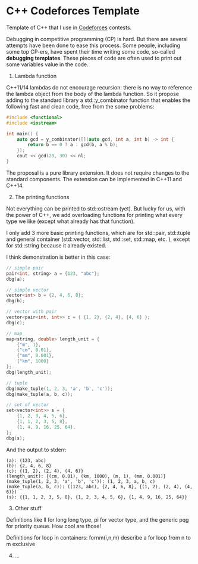 # C++ Codeforces Template

Template of C++ that I use in [Codeforces](https://codeforces.com/) contests. 

Debugging in competitive programming (CP) is hard. But there are several attempts have been done to ease this process. 
Some people, including some top CP-ers, have spent their time writing some code, so-called **debugging templates**.
These pieces of code are often used to print out some variables value in the code.

1. Lambda function

C++11/14 lambdas do not encourage recursion: there is no way to reference the lambda object from the body of the lambda function.
So it propose adding to the standard library a std::y_combinator function that enables the following fast and clean code, free from the some problems:

```c++
#include <functional>
#include <iostream>

int main() {
    auto gcd = y_combinator([](auto gcd, int a, int b) -> int {
        return b == 0 ? a : gcd(b, a % b);
    });
    cout << gcd(20, 30) << nl;
}
```

The proposal is a pure library extension. It does not require changes to the standard components. The extension can be implemented in C++11 and C++14.

2. The printing functions

Not everything can be printed to std::ostream (yet). But lucky for us, with the power of C++, we add overloading functions for printing what every type we like (except what already has that function).

I only add 3 more basic printing functions, which are for std::pair, std::tuple and general container (std::vector, std::list, std::set, std::map, etc. ), except for std::string because it already existed.

I think demonstration is better in this case:

```c++
// simple pair
pair<int, string> a = {123, "abc"};
dbg(a);

// simple vector
vector<int> b = {2, 4, 6, 8};
dbg(b);

// vector with pair
vector<pair<int, int>> c = { {1, 2}, {2, 4}, {4, 6} };
dbg(c);

// map
map<string, double> length_unit = {
    {"m", 1},
    {"cm", 0.01},
    {"mm", 0.001},
    {"km", 1000}
};
dbg(length_unit);

// tuple
dbg(make_tuple(1, 2, 3, 'a', 'b', 'c'));
dbg(make_tuple(a, b, c));

// set of vector
set<vector<int>> s = {
    {1, 2, 3, 4, 5, 6},
    {1, 1, 2, 3, 5, 8},
    {1, 4, 9, 16, 25, 64},
};
dbg(s);
```

And the output to stderr:

```
(a): (123, abc)
(b): {2, 4, 6, 8}
(c): {(1, 2), (2, 4), (4, 6)}
(length_unit): {(cm, 0.01), (km, 1000), (m, 1), (mm, 0.001)}
(make_tuple(1, 2, 3, 'a', 'b', 'c')): (1, 2, 3, a, b, c)
(make_tuple(a, b, c)): ((123, abc), {2, 4, 6, 8}, {(1, 2), (2, 4), (4, 6)})
(s): {{1, 1, 2, 3, 5, 8}, {1, 2, 3, 4, 5, 6}, {1, 4, 9, 16, 25, 64}}
```

3. Other stuff

Definitions like ll for long long type, pi for vector<int> type, and the generic pqg for priority queue. How cool are those!

Definitions for loop in containers: fornm(i,n,m) describe a for loop from n to m exclusive

4. ... 